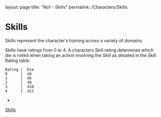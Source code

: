 layout: page
title: "No1 - Skills"
permalink: /Characters/Skills


# Skills

Skills represent the character’s training across a variety of domains.

Skills have ratings from 0 to 4.  A characters Skill rating determines which die is rolled when taking an action involving the Skill as detailed in the Skill Rating table.

```
Rating |  Die
0      |  d4
1      |  d6
2      |  d8
3      |  d10
4      |  d12
```

- 

[Skills](Skills%20c7d662d49b454459957488ce68cf6ece/Skills%2099c3b593c80043b0b72e822ac5edfec8.csv)